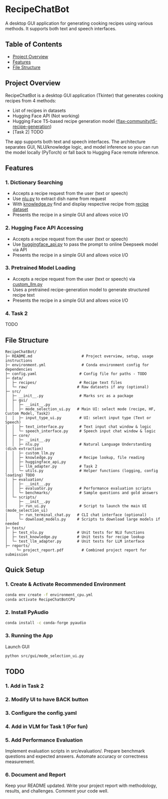 # RecipeChatBot

A desktop GUI application for generating cooking recipes using various methods. It supports both text and speech interfaces.

## Table of Contents
- [Project Overview](#project-overview)
- [Features](#features)
- [File Structure](#file-structure)

## Project Overview
RecipeChatBot is a desktop GUI application (Tkinter) that generates cooking recipes from 4 methods:
- List of recipes in datasets
- Hugging Face API (Not working)
- Hugging Face T5-based recipe generation model ([flax-community/t5-recipe-generation](https://huggingface.co/flax-community/t5-recipe-generation))
- [Task 2] TODO <br />

The app supports both text and speech interfaces. The architecture separates GUI, NLU/knowledge logic, and model inference so you can run the model locally (PyTorch) or fall back to Hugging Face remote inference.

## Features
### 1. Dictionary Searching
- Accepts a recipe request from the user (text or speech)
- Use [nlu.py](src\core\nlu.py) to extract dish name from request
- With [knowledge.py](src\core\knowledge.py) find and display respective recipe from [recipe dataset](data\recipes)
- Presents the recipe in a simple GUI and allows voice I/O

### 2. Hugging Face API Accessing
- Accepts a recipe request from the user (text or speech)
- Use [huggingface_api.py](src\core\huggingface_api.py) to pass the prompt to online Deepseek model via API
- Presents the recipe in a simple GUI and allows voice I/O

### 3. Pretrained Model Loading
- Accepts a recipe request from the user (text or speech) via [custom_llm.py](src\core\custom_llm.py)
- Uses a pretrained recipe-generation model to generate structured recipe text
- Presents the recipe in a simple GUI and allows voice I/O

### 4. Task 2
TODO

## File Structure
```
RecipeChatBot/
├─ README.md                      # Project overview, setup, usage instructions
├─ environment.yml                # Conda environment config for dependencies
├─ config.yaml                   # Config file for paths - TODO
├─ data/
│  ├─ recipes/                   # Recipe text files 
│  └─ raw/                      # Raw datasets if any (optional)
├─ src/
│  ├─ __init__.py                # Marks src as a package
│  ├─ gui/
│  │  ├─ __init__.py
│  │  ├─ mode_selection_ui.py   # Main UI: select mode (recipe, HF, Custom Model, Task2)
│  │  ├─ input_type_ui.py        # UI: select input type (Text or Speech)
│  │  ├─ text_interface.py       # Text input chat window & logic
│  │  └─ speech_interface.py     # Speech input chat window & logic
│  ├─ core/
│  │  ├─ __init__.py
│  │  ├─ nlu.py                  # Natural Language Understanding (dish extraction)
│  │  ├─ custom_llm.py 
│  │  ├─ knowledge.py            # Recipe lookup, file reading
│  │  ├─ huggingface_api,py
│  │  ├─ llm_adapter.py          # Task 2
│  │  └─ utils.py                # Helper functions (logging, config loading) TODO
│  ├─ evaluation/
│  │  ├─ __init__.py
│  │  ├─ evaluator.py            # Performance evaluation scripts
│  │  └─ benchmarks/             # Sample questions and gold answers
│  └─ scripts/
│     ├─ __init__.py
│     ├─ run_ui.py               # Script to launch the main UI (mode_selection_ui)
│     ├─ run_terminal_chat.py   # CLI chat interface (optional)
│     └─ download_models.py     # Scripts to download large models if needed
├─ tests/
│  ├─ test_nlu.py               # Unit tests for NLU functions
│  ├─ test_knowledge.py         # Unit tests for recipe lookup
│  └─ test_llm_adapter.py       # Unit tests for LLM interface
├─ reports/
     └─ project_report.pdf        # Combined project report for submission
```
## Quick Setup
### 1. Create & Activate Recommended Environment
```sh
conda env create -f environment_cpu.yml
conda activate RecipeChatBotCPU
```

### 2. Install PyAudio
```sh
conda install -c conda-forge pyaudio
```

### 3. Running the App
Launch GUI
```sh
python src/gui/mode_selection_ui.py
```

## TODO
### 1. Add in Task 2

### 2. Modify UI to have BACK button

### 3. Configure the config.yaml

### 4. Add in VLM for Task 1 (For fun)

### 5. Add Performance Evaluation
Implement evaluation scripts in src/evaluation/.
Prepare benchmark questions and expected answers.
Automate accuracy or correctness measurement.

### 6. Document and Report
Keep your README updated.
Write your project report with methodology, results, and challenges.
Comment your code well.